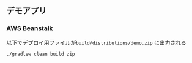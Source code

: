 ## デモアプリ

### AWS Beanstalk

以下でデプロイ用ファイルが`build/distributions/demo.zip` に出力される

```
./gradlew clean build zip
```


